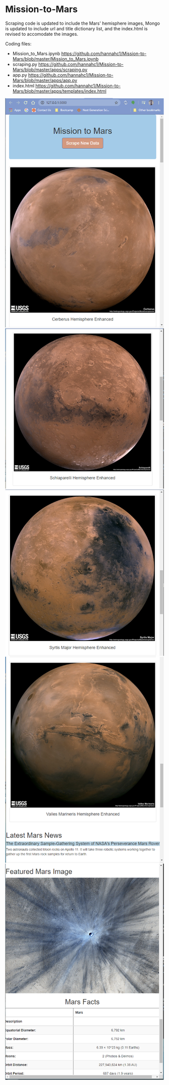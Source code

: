 # Mission-to-Mars
Scraping code is updated to include the Mars' hemisphere images, Mongo is updated to include url and title dictionary list, and the index.html is revised to accomodate the images.

Coding files:
 - Mission_to_Mars.ipynb https://github.com/hannahc1/Mission-to-Mars/blob/master/Mission_to_Mars.ipynb
 - scraping.py https://github.com/hannahc1/Mission-to-Mars/blob/master/apps/scraping.py
 - app.py https://github.com/hannahc1/Mission-to-Mars/blob/master/apps/app.py
 - index.html https://github.com/hannahc1/Mission-to-Mars/blob/master/apps/templates/index.html
 
![](https://github.com/hannahc1/Mission-to-Mars/blob/master/Capture1.PNG)
![](https://github.com/hannahc1/Mission-to-Mars/blob/master/Capture2.PNG)
![](https://github.com/hannahc1/Mission-to-Mars/blob/master/Capture3.PNG)
![](https://github.com/hannahc1/Mission-to-Mars/blob/master/Capture4.PNG)
![](https://github.com/hannahc1/Mission-to-Mars/blob/master/Capture5.PNG)
